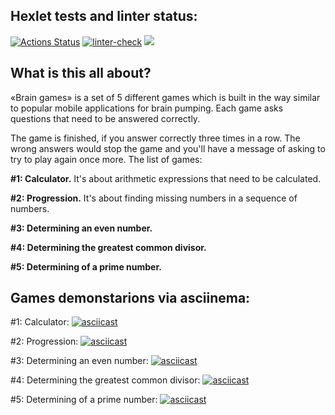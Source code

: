## Hexlet tests and linter status:
[![Actions Status](https://github.com/M4XPRD/frontend-project-lvl1/workflows/hexlet-check/badge.svg)](https://github.com/M4XPRD/frontend-project-lvl1/actions)
[![linter-check](https://github.com/M4XPRD/frontend-project-lvl1/actions/workflows/linter-check.yml/badge.svg)](https://github.com/M4XPRD/frontend-project-lvl1/actions/workflows/linter-check.yml)
<a href="https://codeclimate.com/github/codeclimate/codeclimate/maintainability"><img src="https://api.codeclimate.com/v1/badges/a99a88d28ad37a79dbf6/maintainability" /></a>

## What is this all about?

«Brain games» is a set of 5 different games which is built in the way similar to popular mobile applications for brain pumping. Each game asks questions that need to be answered correctly. 

The game is finished, if you answer correctly three times in a row. The wrong answers would stop the game and you'll have a message of asking to try to play again once more. The list of games:


**#1: Calculator.** It's about arithmetic expressions that need to be calculated.

**#2: Progression.** It's about finding missing numbers in a sequence of numbers.

**#3: Determining an even number.**

**#4: Determining the greatest common divisor.**

**#5: Determining of a prime number.**


## Games demonstarions via asciinema:

#1: Calculator: [![asciicast](https://asciinema.org/a/445228.svg)](https://asciinema.org/a/445228)

#2: Progression: [![asciicast](https://asciinema.org/a/445228.svg)](https://asciinema.org/a/445228)

#3: Determining an even number: [![asciicast](https://asciinema.org/a/444554.svg)](https://asciinema.org/a/444554)

#4: Determining the greatest common divisor: [![asciicast](https://asciinema.org/a/445356.svg)](https://asciinema.org/a/445356)

#5: Determining of a prime number: [![asciicast](https://asciinema.org/a/446284.svg)](https://asciinema.org/a/446284)
